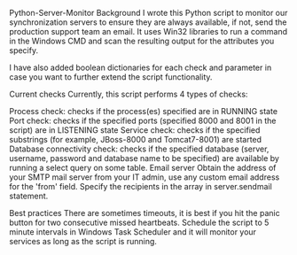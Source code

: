 Python-Server-Monitor
Background
I wrote this Python script to monitor our synchronization servers to ensure they are always available, if not, send the production support team an email. It uses Win32 libraries to run a command in the Windows CMD and scan the resulting output for the attributes you specify.

I have also added boolean dictionaries for each check and parameter in case you want to further extend the script functionality.

Current checks
Currently, this script performs 4 types of checks:

Process check: checks if the process(es) specified are in RUNNING state
Port check: checks if the specified ports (specified 8000 and 8001 in the script) are in LISTENING state
Service check: checks if the specified substrings (for example, JBoss-8000 and Tomcat7-8001) are started
Database connectivity check: checks if the specified database (server, username, password and database name to be specified) are available by running a select query on some table.
Email server
Obtain the address of your SMTP mail server from your IT admin, use any custom email address for the 'from' field. Specify the recipients in the array in server.sendmail statement.

Best practices
There are sometimes timeouts, it is best if you hit the panic button for two consecutive missed heartbeats. Schedule the script to 5 minute intervals in Windows Task Scheduler and it will monitor your services as long as the script is running.